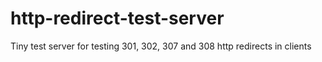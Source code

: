 # http-redirect-test-server
Tiny test server for testing 301, 302, 307 and 308 http redirects in clients
